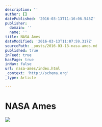 ```yaml
---
description: ''
author: []
datePublished: '2016-03-13T11:16:06.545Z'
publisher:
  domain: ''
  name: ''
title: NASA Ames
dateModified: '2016-03-13T11:07:59.317Z'
sourcePath: _posts/2016-03-13-nasa-ames.md
published: true
inFeed: true
hasPage: true
inNav: false
url: nasa-ames/index.html
_context: 'http://schema.org'
_type: Article

---
```

# NASA Ames
![](https://the-grid-user-content.s3-us-west-2.amazonaws.com/b3a8b454-84cc-4086-afc4-530be8bb59c1.png)